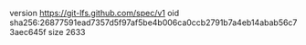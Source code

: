 version https://git-lfs.github.com/spec/v1
oid sha256:26877591ead7357d5f97af5be4b006ca0ccb2791b7a4eb14abab56c73aec645f
size 2633
